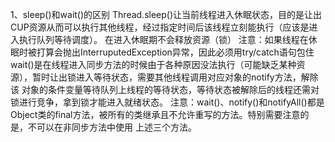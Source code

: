1、sleep()和wait()的区别
Thread.sleep()让当前线程进入休眠状态，目的是让出CUP资源从而可以执行其他线程，经过指定时间后该线程立刻能执行（应该是进入执行队列等待调度）。
在进入休眠期不会释放资源（锁）
注意：如果线程在休眠时被打算会抛出InterruputedException异常，因此必须用try/catch语句包住
wait()是在线程进入同步方法的时候由于各种原因没法执行（可能缺乏某种资源），暂时让出锁进入等待状态，需要其他线程调用对应对象的notify方法，解除该
对象的条件变量等待队列上线程的等待状态，等待状态被解除后的线程还需对锁进行竞争，拿到锁才能进入就绪状态。
注意：wait()、notify()和notifyAll()都是Object类的final方法，被所有的类继承且不允许重写的方法。特别需要注意的是，不可以在非同步方法中使用
上述三个方法。